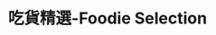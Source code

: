 ---
title: "吃貨精選-Foodie Selection"
description: "探索全台美食競賽，發現在地美味，品嚐競技精神"
keywords:
  - 美食競賽
  - 台灣美食
  - 美食精選
datePublished: "2025-06-30"
dateModified: "2025-07-01"
city: "台北市"
district: "大安區"
award: "500盤"
year: "所有年份"
page: 5
count: 73

restaurants:
  - name: "鼎旺麻辣鍋"
    address: "台北市大安區大安路一段251號1樓"
    phone: "0227044172"
    geo: "25.03371026536124, 121.54616640063452"
    google_map: "https://maps.app.goo.gl/cYp9TAkUa5Tqy9Cm9"
    footinder: "https://footinder.com.tw/%E5%8F%B0%E5%8C%97%E5%B8%82%E5%A4%A7%E5%AE%89%E5%8D%80/32694/"
    official: "https://www.facebook.com/dingwangone/"
    award:
    - name: "500盤"
      year: "2024"
  - name: "牛吉燒肉(暫時關閉)"
    address: "台北市大安區通安街38-1號"
    phone: "0227081629"
    geo: "25.031664362329458, 121.55323282249057"
    google_map: "https://maps.app.goo.gl/tLgsoYRJGBkFQo1QA"
    footinder: "https://footinder.com.tw/%E5%8F%B0%E5%8C%97%E5%B8%82%E5%A4%A7%E5%AE%89%E5%8D%80/120264/"
    official: "https://www.facebook.com/profile.php?id=100064009511457"
    award:
    - name: "500盤"
      year: "2024"
  - name: "牛B燒肉 GyuB Yakiniku"
    address: "台北市大安區東豐街64號"
    phone: "0223250660"
    geo: "25.03589691280263, 121.54770382329203"
    google_map: "https://maps.app.goo.gl/LycmXKQK7jNz9x3w8"
    footinder: "https://footinder.com.tw/%E5%8F%B0%E5%8C%97%E5%B8%82%E5%A4%A7%E5%AE%89%E5%8D%80/104634/"
    official: "https://www.facebook.com/GyuB.Yakiniku/"
    award:
    - name: "500盤"
      year: "2024"
  - name: "南村｜私廚‧小酒棧"
    address: "台北市大安區忠孝東路四段216巷33弄10號"
    phone: "0227117272"
    geo: "25.03928962564371, 121.55348937874689"
    google_map: "https://maps.app.goo.gl/Dx7oHUpgYxi57vsQ8"
    footinder: "https://footinder.com.tw/%e5%8f%b0%e5%8c%97%e5%b8%82%e5%a4%a7%e5%ae%89%e5%8d%80/124224/"
    official: "https://www.facebook.com/44svbistro/"
    award:
    - name: "500盤"
      year: "2024"
  - name: "格格的幸福廚房"
    address: "台北市大安區建國南路一段160號2樓"
    phone: "0226436306"
    geo: "25.04114358656872, 121.53688398031335"
    google_map: "https://maps.app.goo.gl/vgkzfJpqDrDH832fA"
    footinder: "https://footinder.com.tw/%e5%8f%b0%e5%8c%97%e5%b8%82%e5%a4%a7%e5%ae%89%e5%8d%80/362140/"
    official: "https://www.facebook.com/culinaryarts2017/"
    award:
    - name: "500盤"
      year: "2024"
  - name: "空盤 komboi"
    address: "台北市大安區敦化南路一段270巷28號-8號"
    phone: "0287720372"
    geo: "25.038922335697148, 121.54677454211945"
    google_map: "https://maps.app.goo.gl/vHQVDUAG4B4r3qJL7"
    footinder: "https://footinder.com.tw/%E5%8F%B0%E5%8C%97%E5%B8%82%E5%A4%A7%E5%AE%89%E5%8D%80/8683/"
    official: "https://www.instagram.com/komboi_taipei/"
    award:
    - name: "500盤"
      year: "2024"
  - name: "紅皇后川酒·RED QUEEN BISTRO"
    address: "台北市大安區樂利路11巷32號1樓"
    phone: "0227323255"
    geo: "25.02826872390276, 121.55244554849739"
    google_map: "https://maps.app.goo.gl/3WtC6N6ZG8CwFjfW9"
    footinder: "https://footinder.com.tw/%E5%8F%B0%E5%8C%97%E5%B8%82%E5%A4%A7%E5%AE%89%E5%8D%80/8821/"
    official: "https://www.facebook.com/redqueenbistro/"
    award:
    - name: "500盤"
      year: "2024"
  - name: "季肴酒駄介 Dasuke by Sakemaru"
    address: "台北市大安區四維路375-2號1樓"
    phone: "0227000375"
    geo: "25.025698017861746, 121.54795158279929"
    google_map: "https://maps.app.goo.gl/HYTeYy26pZpz3XK57"
    footinder: "https://footinder.com.tw/%e5%8f%b0%e5%8c%97%e5%b8%82%e5%a4%a7%e5%ae%89%e5%8d%80/362150/"
    official: "https://tw.sakemaru.me/pages/dasuke"
    award:
    - name: "500盤"
      year: "2024"
  - name: "江蘇菜盒店"
    address: "台北市大安區忠孝東路三段216巷3弄6號"
    phone: "0227710883"
    geo: "25.04120725076647, 121.54032123902377"
    google_map: "https://maps.app.goo.gl/XjCnE3qGaVARA2U67"
    footinder: "https://footinder.com.tw/%E5%8F%B0%E5%8C%97%E5%B8%82%E5%A4%A7%E5%AE%89%E5%8D%80/168844/"
    official: ""
    award:
    - name: "500盤"
      year: "2024"
---